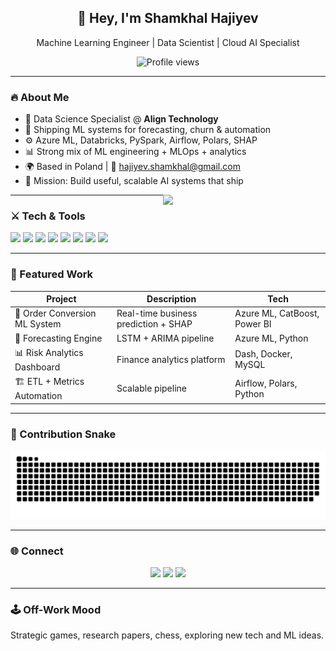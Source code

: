 <!-- HEADER -->
<h2 align="center">👋 Hey, I'm <b>Shamkhal Hajiyev</b></h2>
<p align="center">Machine Learning Engineer | Data Scientist | Cloud AI Specialist</p>

<p align="center">
<img src="https://komarev.com/ghpvc/?username=shamkhalHajiyev&color=blueviolet&style=for-the-badge" alt="Profile views" />
</p>

---

### 🔥 About Me

- 💼 Data Science Specialist @ **Align Technology**
- 🤖 Shipping ML systems for forecasting, churn & automation
- ⚙️ Azure ML, Databricks, PySpark, Airflow, Polars, SHAP
- 📊 Strong mix of ML engineering + MLOps + analytics
- 🌍 Based in Poland | 📧 hajiyev.shamkhal@gmail.com
- 🎯 Mission: Build useful, scalable AI systems that ship

<img align="right" width="260" src="https://i.imgur.com/UmZrZ2Z.gif">

---

### ⚔️ Tech & Tools

<p>
  <img src="https://img.shields.io/badge/Python-000000?style=for-the-badge&logo=python&logoColor=white"/>
  <img src="https://img.shields.io/badge/SQL-000000?style=for-the-badge&logo=postgresql&logoColor=white"/>
  <img src="https://img.shields.io/badge/Azure-000000?style=for-the-badge&logo=microsoftazure&logoColor=white"/>
  <img src="https://img.shields.io/badge/Databricks-000000?style=for-the-badge&logo=databricks&logoColor=red"/>
  <img src="https://img.shields.io/badge/Hugging%20Face-000000?style=for-the-badge&logo=huggingface&logoColor=yellow"/>
  <img src="https://img.shields.io/badge/PySpark-000000?style=for-the-badge&logo=apachespark&logoColor=orange"/>
  <img src="https://img.shields.io/badge/Polars-000000?style=for-the-badge&logoColor=white"/>
  <img src="https://img.shields.io/badge/MLflow-000000?style=for-the-badge&logo=mlflow&logoColor=white"/>
</p>

---

### 🚀 Featured Work

| Project | Description | Tech |
|---|---|---|
| 🎯 Order Conversion ML System | Real-time business prediction + SHAP | Azure ML, CatBoost, Power BI |
| 🔮 Forecasting Engine | LSTM + ARIMA pipeline | Azure ML, Python |
| 📊 Risk Analytics Dashboard | Finance analytics platform | Dash, Docker, MySQL |
| 🏗 ETL + Metrics Automation | Scalable pipeline | Airflow, Polars, Python |

---


### 🐍 Contribution Snake

<p align="center">
  <img src="https://raw.githubusercontent.com/Platane/snk/output/github-contribution-grid-snake-dark.svg" />
</p>

---

### 🌐 Connect

<p align="center">
  <a href="https://www.linkedin.com/in/shamkhalhajiyev/"><img src="https://img.shields.io/badge/LinkedIn-000000?style=for-the-badge&logo=linkedin&logoColor=white"/></a>
  <a href="https://shamkhalhajiyev.github.io/"><img src="https://img.shields.io/badge/Portfolio-000000?style=for-the-badge&logo=github&logoColor=white"/></a>
  <a href="mailto:hajiyev.shamkhal@gmail.com"><img src="https://img.shields.io/badge/Email-000000?style=for-the-badge&logo=gmail&logoColor=white"/></a>
</p>

---

### 🕹️ Off-Work Mood

Strategic games, research papers, chess, exploring new tech and ML ideas.
